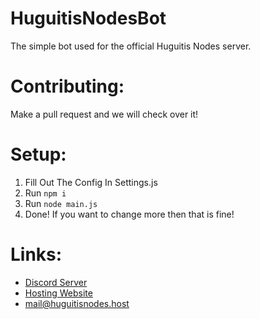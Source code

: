 # HuguitisNodesBot
The simple bot used for the official Huguitis Nodes server. 

# Contributing:
Make a pull request and we will check over it!

# Setup:
1. Fill Out The Config In Settings.js
2. Run `npm i`
3. Run `node main.js`
4. Done! If you want to change more then that is fine!


# Links:
- [Discord Server](https://discord.gg/freebothosting)
- [Hosting Website](https://huguitisnodes.host)
- mail@huguitisnodes.host





